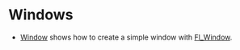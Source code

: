 # Windows

* [Window](Window/README.md) shows how to create a simple window with [Fl_Window](https://www.fltk.org/doc-1.3/classFl__Window.html).
